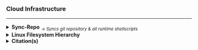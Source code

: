 <!--  [View this file Online]  https://github.com/mcavallo-git/cloud-infrastructure/blob/master/README.md  -->

<h3>Cloud Infrastructure</h3>
<hr />

<!-- ------------------------------------------------------------ -->

<details><summary>
		<strong>Sync-Repo</strong>
		<sub><i> → Syncs git repository & all runtime shellscripts</i></sub>
	</summary>
	<br />
	<ol>
	<li>Download and run the cloud-sync shellscript from the git-repo by calling:<br />
	<pre><code>
REPO_FILE="https://raw.githubusercontent.com/mcavallo-git/cloud-infrastructure/master/usr/local/sbin/sync_cloud_infrastructure" && LOCAL_FILE="${HOME}/sync_cloud_infrastructure" && wget "${REPO_FILE}" --output-document="${LOCAL_FILE}" && chmod 0700 "${LOCAL_FILE}" && ${LOCAL_FILE} --cron sync && rm "${LOCAL_FILE}";
	</code></pre>
	</li>
	</ol>
<hr /></details>

<!-- ------------------------------------------------------------ -->

<details><summary>
		<strong>Linux Filesystem Hierarchy</strong>
	</summary>
	<pre><code><a href="usr/local/share/man/hier.man">man hier; # hier - description of the filesystem hierarchy</a></pre></code>
<hr /></details>

<!-- ------------------------------------------------------------ -->

<details><summary>
		<strong>Citation(s)</strong>
	</summary>
	<ul>
		<li><h4><a href="https://linux.die.net/man/7/hier"><pre><code>hier(7) - Linux man page</pre></code></a></h4></li>
		<li><h4><a href="https://en.wikipedia.org/wiki/Filesystem_Hierarchy_Standard"><pre><code>Filesystem Hierarchy Standard (FHS)</pre></code></a></h4></li>
	</ul>
<hr /></details>

<!-- ------------------------------------------------------------ -->
